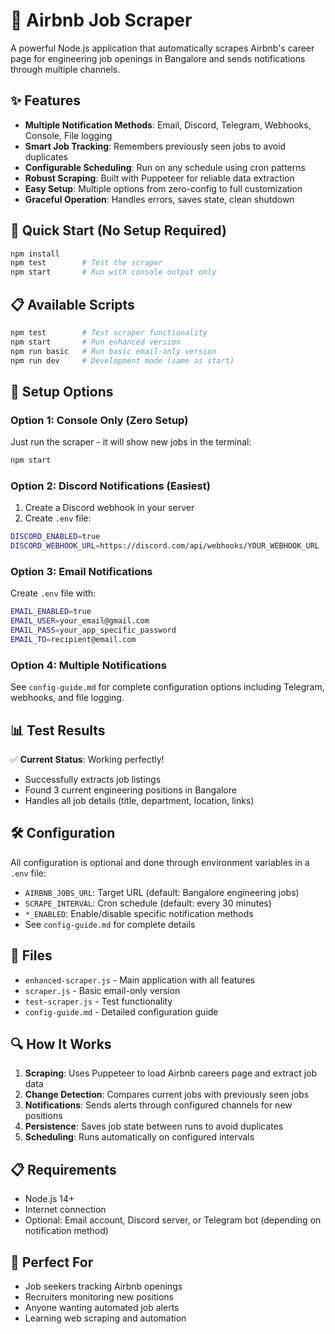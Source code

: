 # 🚀 Airbnb Job Scraper

A powerful Node.js application that automatically scrapes Airbnb's career page for engineering job openings in Bangalore and sends notifications through multiple channels.

## ✨ Features

- **Multiple Notification Methods**: Email, Discord, Telegram, Webhooks, Console, File logging
- **Smart Job Tracking**: Remembers previously seen jobs to avoid duplicates
- **Configurable Scheduling**: Run on any schedule using cron patterns
- **Robust Scraping**: Built with Puppeteer for reliable data extraction
- **Easy Setup**: Multiple options from zero-config to full customization
- **Graceful Operation**: Handles errors, saves state, clean shutdown

## 🚀 Quick Start (No Setup Required)

```bash
npm install
npm test        # Test the scraper
npm start       # Run with console output only
```

## 📋 Available Scripts

```bash
npm test        # Test scraper functionality
npm start       # Run enhanced version
npm run basic   # Run basic email-only version
npm run dev     # Development mode (same as start)
```

## 🔧 Setup Options

### Option 1: Console Only (Zero Setup)
Just run the scraper - it will show new jobs in the terminal:
```bash
npm start
```

### Option 2: Discord Notifications (Easiest)
1. Create a Discord webhook in your server
2. Create `.env` file:
```bash
DISCORD_ENABLED=true
DISCORD_WEBHOOK_URL=https://discord.com/api/webhooks/YOUR_WEBHOOK_URL
```

### Option 3: Email Notifications
Create `.env` file with:
```bash
EMAIL_ENABLED=true
EMAIL_USER=your_email@gmail.com
EMAIL_PASS=your_app_specific_password
EMAIL_TO=recipient@email.com
```

### Option 4: Multiple Notifications
See `config-guide.md` for complete configuration options including Telegram, webhooks, and file logging.

## 📊 Test Results

✅ **Current Status**: Working perfectly!
- Successfully extracts job listings
- Found 3 current engineering positions in Bangalore
- Handles all job details (title, department, location, links)

## 🛠 Configuration

All configuration is optional and done through environment variables in a `.env` file:

- `AIRBNB_JOBS_URL`: Target URL (default: Bangalore engineering jobs)
- `SCRAPE_INTERVAL`: Cron schedule (default: every 30 minutes)
- `*_ENABLED`: Enable/disable specific notification methods
- See `config-guide.md` for complete details

## 📁 Files

- `enhanced-scraper.js` - Main application with all features
- `scraper.js` - Basic email-only version
- `test-scraper.js` - Test functionality
- `config-guide.md` - Detailed configuration guide

## 🔍 How It Works

1. **Scraping**: Uses Puppeteer to load Airbnb careers page and extract job data
2. **Change Detection**: Compares current jobs with previously seen jobs
3. **Notifications**: Sends alerts through configured channels for new positions
4. **Persistence**: Saves job state between runs to avoid duplicates
5. **Scheduling**: Runs automatically on configured intervals

## 📋 Requirements

- Node.js 14+
- Internet connection
- Optional: Email account, Discord server, or Telegram bot (depending on notification method)

## 🎯 Perfect For

- Job seekers tracking Airbnb openings
- Recruiters monitoring new positions
- Anyone wanting automated job alerts
- Learning web scraping and automation
